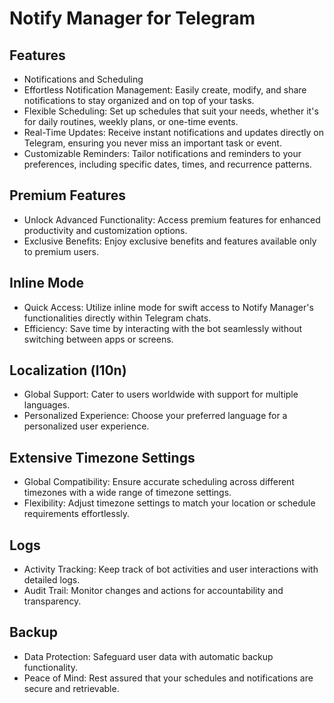 # Notify Manager for Telegram

## Features
- Notifications and Scheduling
- Effortless Notification Management: Easily create, modify, and share notifications to stay organized and on top of your tasks.
- Flexible Scheduling: Set up schedules that suit your needs, whether it's for daily routines, weekly plans, or one-time events.
- Real-Time Updates: Receive instant notifications and updates directly on Telegram, ensuring you never miss an important task or event.
- Customizable Reminders: Tailor notifications and reminders to your preferences, including specific dates, times, and recurrence patterns.
## Premium Features
- Unlock Advanced Functionality: Access premium features for enhanced productivity and customization options.
- Exclusive Benefits: Enjoy exclusive benefits and features available only to premium users.
## Inline Mode
- Quick Access: Utilize inline mode for swift access to Notify Manager's functionalities directly within Telegram chats.
- Efficiency: Save time by interacting with the bot seamlessly without switching between apps or screens.
## Localization (l10n)
- Global Support: Cater to users worldwide with support for multiple languages.
- Personalized Experience: Choose your preferred language for a personalized user experience.
## Extensive Timezone Settings
- Global Compatibility: Ensure accurate scheduling across different timezones with a wide range of timezone settings.
- Flexibility: Adjust timezone settings to match your location or schedule requirements effortlessly.
## Logs
- Activity Tracking: Keep track of bot activities and user interactions with detailed logs.
- Audit Trail: Monitor changes and actions for accountability and transparency.
## Backup
- Data Protection: Safeguard user data with automatic backup functionality.
- Peace of Mind: Rest assured that your schedules and notifications are secure and retrievable.
